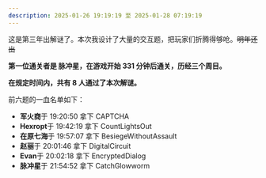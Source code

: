 ```yaml
---
description: 2025-01-26 19:19:19 至 2025-01-28 07:19:19
---
```


这是第三年出解谜了。本次我设计了大量的交互题，把玩家们折腾得够呛。~~明年还出~~

**第一位通关者是 脉冲星，在游戏开始 331 分钟后通关，历经三个周目。**

**在规定时间内，共有 8 人通过了本次解谜。**

前六题的一血名单如下：

- **军火商**于 19:20:50 拿下 CAPTCHA
- **Hexropt**于 19:42:19 拿下 CountLightsOut
- **在原七海**于 19:57:07 拿下 BesiegeWithoutAssault
- **赵丽**于 20:01:46 拿下 DigitalCircuit
- **Evan**于 20:02:18 拿下 EncryptedDialog
- **脉冲星**于 21:54:52 拿下 CatchGlowworm
